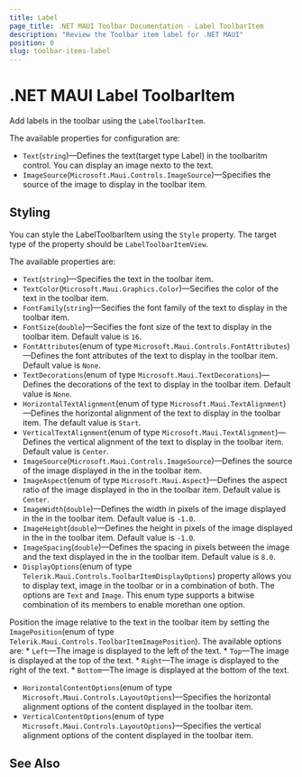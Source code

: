 ```yaml
---
title: Label
page_title: .NET MAUI Toolbar Documentation - Label ToolbarItem
description: "Review the Toolbar item label for .NET MAUI"
position: 0
slug: toolbar-items-label
---
```


# .NET MAUI Label ToolbarItem 

Add labels in the toolbar using the `LabelToolbarItem`.

The available properties for configuration are:

* `Text`(`string`)&mdash;Defines the text(target type Label) in the toolbaritm control. You can display an image nexto to the text.
* `ImageSource`(`Microsoft.Maui.Controls.ImageSource`)&mdash;Specifies the source of the image to display in the toolbar item.

## Styling

You can style the LabelToolbarItem using the `Style` property. The target type of the property should be `LabelToolbarItemView`. 

The available properties are:

* `Text`(`string`)&mdash;Specifies the text in the toolbar item.
* `TextColor`(`Microsoft.Maui.Graphics.Color`)&mdash;Secifies the color of the text in the toolbar item.
* `FontFamily`(`string`)&mdash;Secifies the font family of the text to display in the toolbar item.
* `FontSize`(`double`)&mdash;Secifies the font size of the text to display in the toolbar item. Default value is `16`.
* `FontAttributes`(enum of type `Microsoft.Maui.Controls.FontAttributes`)&mdash;Defines the font attributes of the text to display in the toolbar item. Default value is `None`.
* `TextDecorations`(enum of type `Microsoft.Maui.TextDecorations`)&mdash;Defines the decorations of the text to display in the toolbar item. Default value is `None`.
* `HorizontalTextAlignment`(enum of type `Microsoft.Maui.TextAlignment`)&mdash;Defines the horizontal alignment of the text to display in the toolbar item. The default value is `Start`.
* `VerticalTextAlignment`(enum of type `Microsoft.Maui.TextAlignment`)&mdash;Defines the vertical alignment of the text to display in the toolbar item. Default value is `Center`.
* `ImageSource`(`Microsoft.Maui.Controls.ImageSource`)&mdash;Defines the source of the image displayed in the in the toolbar item.
* `ImageAspect`(enum of type `Microsoft.Maui.Aspect`)&mdash;Defines the aspect ratio of the image displayed in the in the toolbar item. Default value is `Center`.
* `ImageWidth`(`double`)&mdash;Defines the width in pixels of the image displayed in the in the toolbar item. Default value is `-1.0`.
* `ImageHeight`(`double`)&mdash;Defines the height in pixels of the image displayed in the in the toolbar item. Default value is `-1.0`.
* `ImageSpacing`(`double`)&mdash;Defines the spacing in pixels between the image and the text displayed in the in the toolbar item. Default value is `8.0`.
* `DisplayOptions`(enum of type `Telerik.Maui.Controls.ToolbarItemDisplayOptions`) property allows you to display text, image in the toolbar or in a combination of both. The options are `Text` and `Image`. This enum type supports a bitwise combination of its members to enable morethan one option.

 Position the image relative to the text in the toolbar item by setting the `ImagePosition`(enum of type `Telerik.Maui.Controls.ToolbarItemImagePosition`). The available options are: 
	* `Left`&mdash;The image is displayed to the left of the text.
	* `Top`&mdash;The image is displayed at the top of the text.
	* `Right`&mdash;The image is displayed to the right of the text.
	* `Bottom`&mdash;The image is displayed at the bottom of the text.

* `HorizontalContentOptions`(enum of type `Microsoft.Maui.Controls.LayoutOptions`)&mdash;Specifies the horizontal alignment options of the content displayed in the toolbar item.
* `VerticalContentOptions`(enum of type `Microsoft.Maui.Controls.LayoutOptions`)&mdash;Specifies the vertical alignment options of the content displayed in the toolbar item.

## See Also

